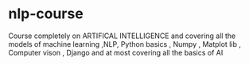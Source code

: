 # nlp-course
Course completely on ARTIFICAL INTELLIGENCE and covering all the models of machine learning ,NLP, Python basics , Numpy , Matplot lib , Computer vison  , Django and at most covering all the basics of AI 
